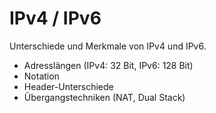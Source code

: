 # IPv4 / IPv6

Unterschiede und Merkmale von IPv4 und IPv6.

- Adresslängen (IPv4: 32 Bit, IPv6: 128 Bit)
- Notation
- Header-Unterschiede
- Übergangstechniken (NAT, Dual Stack)
